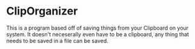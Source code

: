 # ClipOrganizer
This is a program based off of saving things from your Clipboard on your system. It doesn't neceserally even have to be a clipboard, any thing that needs to be saved in a file can be saved.
